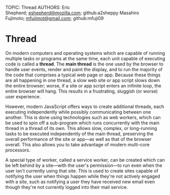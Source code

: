 TOPIC: Thread
AUTHORS: Eric Shepherd; eshepherd@mozilla.com; github:a2sheppy
         Masahiro Fujimoto; mfujimot@gmail.com; github:mfuji09

# Thread

On modern computers and operating systems which are capable of running multiple tasks or programs at
the same time, each unit capable of executing code is called a **thread**. The **main thread** is
the one used by the browser to handle user events, render and paint the display, and to run the
majority of the code that comprises a typical web page or app. Because these things are all
happening in one thread, a slow web site or app script slows down the entire browser; worse,
if a site or app script enters an infinite loop, the entire browser will hang. This results in a
frustrating, sluggish (or worse) user experience.

However, modern JavaScript offers ways to create additional threads, each executing independently
while possibly communicating between one another. This is done using technologies such as web workers,
which can be used to spin off a sub-program which runs concurrently with the main thread in a thread
of its own. This allows slow, complex, or long-running tasks to be executed independently of the
main thread, preserving the overall performance of the site or app—as well as that of the browser
overall. This also allows you to take advantage of modern multi-core processors.

A special type of worker, called a service worker, can be created which can be left behind by a
site—with the user's permission—to run even when the user isn't currently using that site. This is
used to create sites capable of notifying the user when things happen while they're not actively
engaged with a site, such as notifying a user they have received new email even though they're not
currently logged into their mail service.
